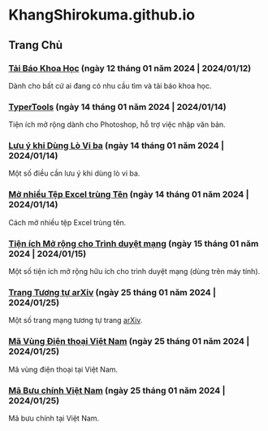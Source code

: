 # KhangShirokuma.github.io
## __Trang Chủ__

### **[Tải Báo Khoa Học](https://khangshirokuma.github.io/TaiBaoKhoaHoc/)** (ngày 12 tháng 01 năm 2024 \| 2024/01/12)

Dành cho bất cứ ai đang có nhu cầu tìm và tải báo khoa học.

### **[TyperTools](https://swirt.github.io/typertools/)** (ngày 14 tháng 01 năm 2024 \| 2024/01/14)

Tiện ích mở rộng dành cho Photoshop, hỗ trợ việc nhập văn bản.

### **[Lưu ý khi Dùng Lò Vi ba](https://khangshirokuma.github.io/LuuYKhiDungLoViBa/)** (ngày 14 tháng 01 năm 2024 \| 2024/01/14)

Một số điều cần lưu ý khi dùng lò vi ba.

### **[Mở nhiều Tệp Excel trùng Tên](https://khangshirokuma.github.io/MoNhieuTepExcelTrungTen/)** (ngày 14 tháng 01 năm 2024 \| 2024/01/14)

Cách mở nhiều tệp Excel trùng tên.

### **[Tiện ích Mở rộng cho Trình duyệt mạng](https://khangshirokuma.github.io/TienIchMoRongTrinhDuyet/)** (ngày 15 tháng 01 năm 2024 \| 2024/01/15)

Một số tiện ích mở rộng hữu ích cho trình duyệt mạng (dùng trên máy tính).

### **[Trang Tương tự arXiv](https://khangshirokuma.github.io/TrangTuongTuArXiv/)** (ngày 25 tháng 01 năm 2024 \| 2024/01/25)

Một số trang mạng tương tự trang [arXiv](https://arxiv.org).

### **[Mã Vùng Điện thoại Việt Nam](https://khangshirokuma.github.io/MaVungDienThoaiVietNam/)** (ngày 25 tháng 01 năm 2024 \| 2024/01/25)

Mã vùng điện thoại tại Việt Nam.

### **[Mã Bưu chính Việt Nam](https://khangshirokuma.github.io/MaBuuChinhVietNam/)** (ngày 25 tháng 01 năm 2024 \| 2024/01/25)

Mã bưu chính tại Việt Nam.
